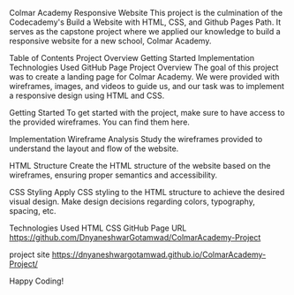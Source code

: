 Colmar Academy Responsive Website
This project is the culmination of the Codecademy's Build a Website with HTML, CSS, and Github Pages Path. It serves as the capstone project where we applied our knowledge to build a responsive website for a new school, Colmar Academy.

Table of Contents
Project Overview
Getting Started
Implementation
Technologies Used
GitHub Page
Project Overview
The goal of this project was to create a landing page for Colmar Academy. We were provided with wireframes, images, and videos to guide us, and our task was to implement a responsive design using HTML and CSS.

Getting Started
To get started with the project, make sure to have access to the provided wireframes. You can find them here.

Implementation
Wireframe Analysis
Study the wireframes provided to understand the layout and flow of the website.

HTML Structure
Create the HTML structure of the website based on the wireframes, ensuring proper semantics and accessibility.

CSS Styling
Apply CSS styling to the HTML structure to achieve the desired visual design. Make design decisions regarding colors, typography, spacing, etc.

Technologies Used
HTML
CSS
GitHub Page URL
https://github.com/DnyaneshwarGotamwad/ColmarAcademy-Project

project site
https://dnyaneshwargotamwad.github.io/ColmarAcademy-Project/

Happy Coding!

